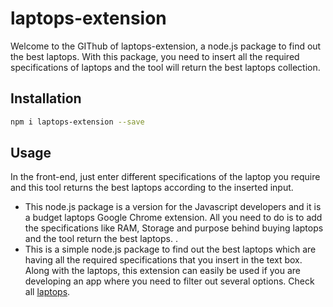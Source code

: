 # laptops-extension

Welcome to the GIThub of laptops-extension, a node.js package to find out the best laptops. With this package, you need to insert all the required specifications of laptops and the tool will return the best laptops collection.

## Installation

```bash
npm i laptops-extension --save
```

## Usage
In the front-end, just enter different specifications of the laptop you require and this tool returns the best laptops according to the inserted input.
- This node.js package is a version for the Javascript developers and it is a budget laptops Google Chrome extension. All you need to do is to add the specifications like RAM, Storage and purpose behind buying laptops and the tool return the best laptops. .
- This is a simple node.js package to find out the best laptops which are having all the required specifications that you insert in the text box. Along with the laptops, this extension can easily be used if you are developing an app where you need to filter out several options. Check all [laptops](https://laptops.ninja).
